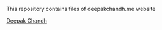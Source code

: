   This repository contains files of deepakchandh.me website
  
[Deepak Chandh](http://deepakchandh.me/)
